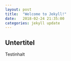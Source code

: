 ```yaml
---
layout: post
title:  "Welcome to Jekyll!"
date:   2018-02-24 21:35:00
categories: jekyll update
---
```

## Untertitel
Testinhalt
